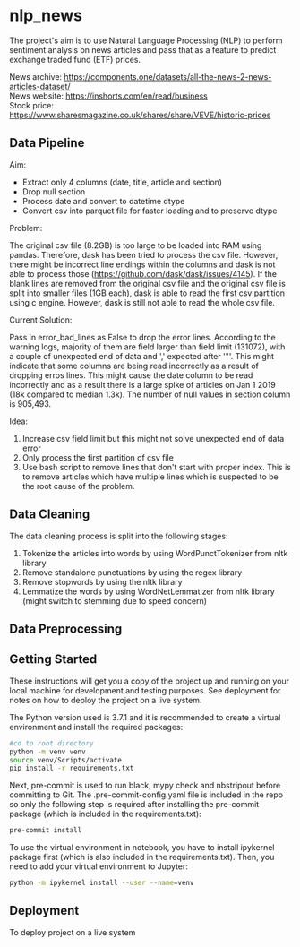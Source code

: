 # nlp_news

The project's aim is to use Natural Language Processing (NLP) to perform sentiment analysis on news 
articles and pass that as a feature to predict exchange traded fund (ETF) prices.

News archive: https://components.one/datasets/all-the-news-2-news-articles-dataset/  
News website: https://inshorts.com/en/read/business  
Stock price: https://www.sharesmagazine.co.uk/shares/share/VEVE/historic-prices

## Data Pipeline
Aim:
- Extract only 4 columns (date, title, article and section)
- Drop null section
- Process date and convert to datetime dtype
- Convert csv into parquet file for faster loading and to preserve dtype

Problem: 

The original csv file (8.2GB) is too large to be loaded into RAM using pandas. Therefore, dask 
has been tried to process the csv file. However, there might be incorrect line endings within the 
columns and dask is not able to process those (https://github.com/dask/dask/issues/4145). If the 
blank lines are removed from the original csv file and the original csv file is split into smaller 
files (1GB each), dask is able to read the first csv partition using c engine. However, dask is still
not able to read the whole csv file. 

Current Solution:

Pass in error_bad_lines as False to drop the error lines. According to the warning logs, majority of
them are field larger than field limit (131072), with a couple of unexpected end of data and ',' 
expected after '"'. This might indicate that some columns are being read incorrectly as a result
of dropping erros lines. This might cause the date column to be read incorrectly and as a result 
there is a large spike of articles on Jan 1 2019 (18k compared to median 1.3k). The number of null 
values in section column is 905,493. 

Idea:
1. Increase csv field limit but this might not solve unexpected end of data error
2. Only process the first partition of csv file
3. Use bash script to remove lines that don't start with proper index. This is to remove articles
which have multiple lines which is suspected to be the root cause of the problem. 
 
## Data Cleaning
The data cleaning process is split into the following stages:
1. Tokenize the articles into words by using WordPunctTokenizer from nltk library
2. Remove standalone punctuations by using the regex library
3. Remove stopwords by using the nltk library
4. Lemmatize the words by using WordNetLemmatizer from nltk library (might switch to stemming due to
speed concern) 

## Data Preprocessing

 
## Getting Started

These instructions will get you a copy of the project up and running on your local machine for 
development and testing purposes. See deployment for notes on how to deploy the project on a live 
system.

The Python version used is 3.7.1 and it is recommended to create a virtual environment and install
the required packages:  
```bash
#cd to root directory
python -m venv venv
source venv/Scripts/activate
pip install -r requirements.txt
```

Next, pre-commit is used to run black, mypy check and nbstripout before committing to Git. The 
.pre-commit-config.yaml file is included in the repo so only the following step is required after 
installing the pre-commit package (which is included in the requirements.txt):
```bash
pre-commit install 
```

To use the virtual environment in notebook, you have to install ipykernel package first (which is also
included in the requirements.txt). Then, you need to add your virtual environment to Jupyter:
```bash
python -m ipykernel install --user --name=venv
```

## Deployment

To deploy project on a live system
